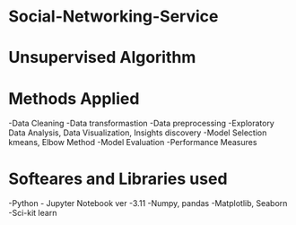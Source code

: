 # Social-Networking-Service
# Unsupervised Algorithm

# Methods Applied

-Data Cleaning
-Data transformastion
-Data preprocessing
-Exploratory Data Analysis, Data Visualization, Insights discovery
-Model Selection
kmeans, Elbow Method
-Model Evaluation
-Performance Measures

# Softeares and Libraries used

-Python - Jupyter Notebook ver -3.11
-Numpy, pandas
-Matplotlib, Seaborn
-Sci-kit learn
